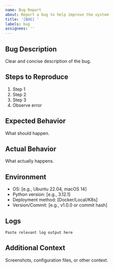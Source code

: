 ```yaml
---
name: Bug Report
about: Report a bug to help improve the system
title: '[BUG] '
labels: bug
assignees: ''
---
```


## Bug Description

Clear and concise description of the bug.

## Steps to Reproduce

1. Step 1
2. Step 2
3. Step 3
4. Observe error

## Expected Behavior

What should happen.

## Actual Behavior

What actually happens.

## Environment

- OS: [e.g., Ubuntu 22.04, macOS 14]
- Python version: [e.g., 3.12.1]
- Deployment method: [Docker/Local/K8s]
- Version/Commit: [e.g., v1.0.0 or commit hash]

## Logs

```
Paste relevant log output here
```

## Additional Context

Screenshots, configuration files, or other context.

